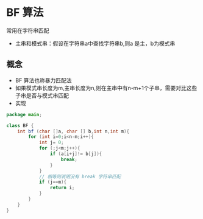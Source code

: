 # BF 算法
常用在字符串匹配
- 主串和模式串：假设在字符串a中查找字符串b,则a 是主，b为模式串
## 概念
- BF 算法也称暴力匹配法
- 如果模式串长度为m,主串长度为n,则在主串中有n-m+1个子串，需要对比这些子串是否与模式串匹配
- 实现
```java
package main;

class BF {
    int bf (char []a, char [] b,int n,int m){
        for (int i=0;i<n-m;i++){
            int j= 0;
            for (;j<m;j++){
                if (a[i+j]!= b[j]){
                    break;
                }
            }
            // 相等则说明没有 break 字符串匹配
            if (j==m){
                return i;
            }
        }
    }
}

```
